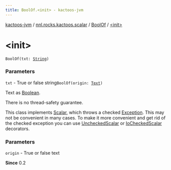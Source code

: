 ```yaml
---
title: BoolOf.<init> - kactoos-jvm
---
```


[kactoos-jvm](../../index.html) / [nnl.rocks.kactoos.scalar](../index.html) / [BoolOf](index.html) / [&lt;init&gt;](./-init-.html)

# &lt;init&gt;

`BoolOf(txt: `[`String`](https://kotlinlang.org/api/latest/jvm/stdlib/kotlin/-string/index.html)`)`

### Parameters

`txt` - True or false string`BoolOf(origin: `[`Text`](../../nnl.rocks.kactoos/-text/index.html)`)`

Text as [Boolean](https://kotlinlang.org/api/latest/jvm/stdlib/kotlin/-boolean/index.html).

There is no thread-safety guarantee.

This class implements [Scalar](../../nnl.rocks.kactoos/-scalar/index.html), which throws a checked
[Exception](https://kotlinlang.org/api/latest/jvm/stdlib/kotlin/-exception/index.html). This may not be convenient in many cases. To make
it more convenient and get rid of the checked exception you can
use [UncheckedScalar](../-unchecked-scalar/index.html) or [IoCheckedScalar](../-io-checked-scalar/index.html) decorators.

### Parameters

`origin` - True or false text

**Since**
0.2

